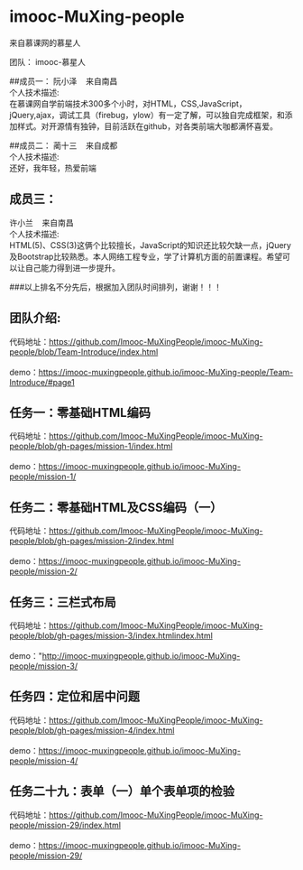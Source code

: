 # imooc-MuXing-people
来自慕课网的慕星人

团队： imooc-慕星人

##成员一：
 阮小泽&nbsp;&nbsp;&nbsp;&nbsp;来自南昌<br>
个人技术描述:<br>
在慕课网自学前端技术300多个小时，对HTML，CSS,JavaScript，jQuery,ajax，调试工具（firebug，ylow）有一定了解，可以独自完成框架，和添加样式。对开源情有独钟，目前活跃在github，对各类前端大咖都满怀喜爱。<br>

##成员二：
 蔺十三&nbsp;&nbsp;&nbsp;&nbsp;来自成都<br>
个人技术描述:<br>
还好，我年轻，热爱前端<br>

## 成员三：
 许小兰&nbsp;&nbsp;&nbsp;&nbsp;来自南昌<br>
个人技术描述:<br>
HTML(5)、CSS(3)这俩个比较擅长，JavaScript的知识还比较欠缺一点，jQuery及Bootstrap比较熟悉。本人网络工程专业，学了计算机方面的前置课程。希望可以让自己能力得到进一步提升。<br>

###以上排名不分先后，根据加入团队时间排列，谢谢！！！

## 团队介绍:
 代码地址：https://github.com/Imooc-MuXingPeople/imooc-MuXing-people/blob/Team-Introduce/index.html<br><br>
 demo：https://imooc-muxingpeople.github.io/imooc-MuXing-people/Team-Introduce/#page1 <br>

## 任务一：零基础HTML编码
 代码地址：https://github.com/Imooc-MuXingPeople/imooc-MuXing-people/blob/gh-pages/mission-1/index.html<br><br>
 demo：https://imooc-muxingpeople.github.io/imooc-MuXing-people/mission-1/ <br>

## 任务二：零基础HTML及CSS编码（一）
 代码地址：https://github.com/Imooc-MuXingPeople/imooc-MuXing-people/blob/gh-pages/mission-2/index.html<br><br>
 demo：https://imooc-muxingpeople.github.io/imooc-MuXing-people/mission-2/  <br>
 
## 任务三：三栏式布局 <br>
代码地址：https://github.com/Imooc-MuXingPeople/imooc-MuXing-people/blob/gh-pages/mission-3/index.htmlindex.html<br><br>
 demo："http://imooc-muxingpeople.github.io/imooc-MuXing-people/mission-3/ <br>
 
##  任务四：定位和居中问题<br>
代码地址：https://github.com/Imooc-MuXingPeople/imooc-MuXing-people/blob/gh-pages/mission-4/index.html<br><br>
demo：https://imooc-muxingpeople.github.io/imooc-MuXing-people/mission-4/<br>

##  任务二十九：表单（一）单个表单项的检验<br>
代码地址：https://github.com/Imooc-MuXingPeople/imooc-MuXing-people/mission-29/index.html<br><br>
demo：https://imooc-muxingpeople.github.io/imooc-MuXing-people/mission-29/<br>
